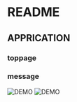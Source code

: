 # README
## APPRICATION
### toppage

### message
![DEMO](https://user-images.githubusercontent.com/57179721/72508561-3a6b3180-3889-11ea-9946-ef47de060367.gif)
![DEMO](https://user-images.githubusercontent.com/57179721/72508470-0db71a00-3889-11ea-85a9-f562938282ce.gif)

